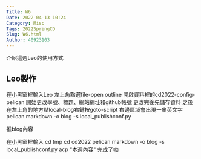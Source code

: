 ```yaml
---
Title: W6
Date: 2022-04-13 10:24
Category: Misc
Tags: 2022SpringCD
Slug: W6.html
Author: 40923103
---
```


介紹這週Leo的使用方式

<!-- PELICAN_END_SUMMARY -->

Leo製作
----
在小黑窗裡輸入Leo
左上角點選file-open outline
開啟資料裡的cd2022-config-pelican
開始更改學號、標題、網站網址和github帳號
更改完後先儲存資料
之後在左上角的地方點local-blog右鍵按goto-script
右邊區域會出現一串英文字
pelican markdown -o blog -s local_publishconf.py


推blog內容

在小黑窗裡輸入
cd tmp
cd cd2022
pelican markdown -o blog -s local_publishconf.py
acp "本週內容"
完成了呦

